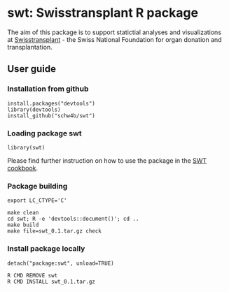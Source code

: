 # swt: Swisstransplant R package

The aim of this package is to support statictial analyses and visualizations
at [Swisstransplant](https://www.swisstransplant.org/) - the Swiss National
Foundation for organ donation and transplantation.

## User guide
### Installation from github
    install.packages("devtools")
    library(devtools)
    install_github("schw4b/swt")


### Loading package swt
    library(swt)

Please find further instruction on how to use the package in the
[SWT cookbook](https://schw4b.github.io/rcookbook/).


### Package building
    export LC_CTYPE='C'

    make clean
    cd swt; R -e 'devtools::document()'; cd ..
    make build
    make file=swt_0.1.tar.gz check

### Install package locally
    detach("package:swt", unload=TRUE)

    R CMD REMOVE swt
    R CMD INSTALL swt_0.1.tar.gz
